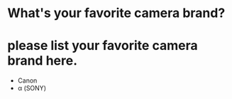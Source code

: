 # What's your favorite camera brand?

# please list your favorite camera brand here.
- Canon
- α (SONY)
